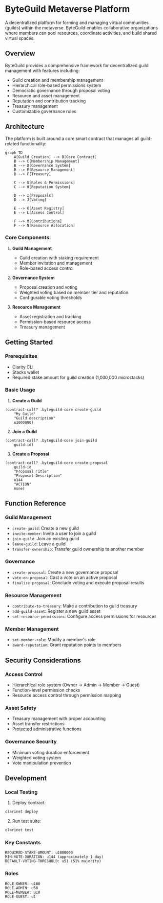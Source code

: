 # ByteGuild Metaverse Platform

A decentralized platform for forming and managing virtual communities (guilds) within the metaverse. ByteGuild enables collaborative organizations where members can pool resources, coordinate activities, and build shared virtual spaces.

## Overview

ByteGuild provides a comprehensive framework for decentralized guild management with features including:

- Guild creation and membership management
- Hierarchical role-based permissions system
- Democratic governance through proposal voting
- Resource and asset management
- Reputation and contribution tracking
- Treasury management
- Customizable governance rules

## Architecture

The platform is built around a core smart contract that manages all guild-related functionality:

```mermaid
graph TD
    A[Guild Creation] --> B[Core Contract]
    B --> C[Membership Management]
    B --> D[Governance System]
    B --> E[Resource Management]
    B --> F[Treasury]
    
    C --> G[Roles & Permissions]
    C --> H[Reputation System]
    
    D --> I[Proposals]
    D --> J[Voting]
    
    E --> K[Asset Registry]
    E --> L[Access Control]
    
    F --> M[Contributions]
    F --> N[Resource Allocation]
```

### Core Components:

1. **Guild Management**
   - Guild creation with staking requirement
   - Member invitation and management
   - Role-based access control

2. **Governance System**
   - Proposal creation and voting
   - Weighted voting based on member tier and reputation
   - Configurable voting thresholds

3. **Resource Management**
   - Asset registration and tracking
   - Permission-based resource access
   - Treasury management

## Getting Started

### Prerequisites

- Clarity CLI
- Stacks wallet
- Required stake amount for guild creation (1,000,000 microstacks)

### Basic Usage

1. **Create a Guild**
```clarity
(contract-call? .byteguild-core create-guild 
    "My Guild" 
    "Guild description" 
    u1000000)
```

2. **Join a Guild**
```clarity
(contract-call? .byteguild-core join-guild 
    guild-id)
```

3. **Create a Proposal**
```clarity
(contract-call? .byteguild-core create-proposal
    guild-id
    "Proposal Title"
    "Proposal Description"
    u144
    "ACTION"
    none)
```

## Function Reference

### Guild Management

- `create-guild`: Create a new guild
- `invite-member`: Invite a user to join a guild
- `join-guild`: Join an existing guild
- `leave-guild`: Leave a guild
- `transfer-ownership`: Transfer guild ownership to another member

### Governance

- `create-proposal`: Create a new governance proposal
- `vote-on-proposal`: Cast a vote on an active proposal
- `finalize-proposal`: Conclude voting and execute proposal results

### Resource Management

- `contribute-to-treasury`: Make a contribution to guild treasury
- `add-guild-asset`: Register a new guild asset
- `set-resource-permissions`: Configure access permissions for resources

### Member Management

- `set-member-role`: Modify a member's role
- `award-reputation`: Grant reputation points to members

## Security Considerations

### Access Control
- Hierarchical role system (Owner → Admin → Member → Guest)
- Function-level permission checks
- Resource access control through permission mapping

### Asset Safety
- Treasury management with proper accounting
- Asset transfer restrictions
- Protected administrative functions

### Governance Security
- Minimum voting duration enforcement
- Weighted voting system
- Vote manipulation prevention

## Development

### Local Testing

1. Deploy contract:
```bash
clarinet deploy
```

2. Run test suite:
```bash
clarinet test
```

### Key Constants

```clarity
REQUIRED-STAKE-AMOUNT: u1000000
MIN-VOTE-DURATION: u144 (approximately 1 day)
DEFAULT-VOTING-THRESHOLD: u51 (51% majority)
```

### Roles

```clarity
ROLE-OWNER: u100
ROLE-ADMIN: u50
ROLE-MEMBER: u10
ROLE-GUEST: u1
```